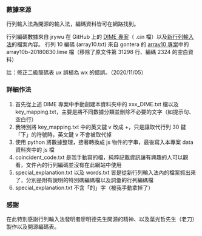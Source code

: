 ### 數據來源

行列輸入法為開源的輸入法，編碼資料皆可在網路找到。

行列編碼數據來自 jrywu 在 GitHub 上的 [DIME 專案](https://github.com/jrywu/DIME/tree/master/Tables)（ .cin 檔）以及[新行列輸入法](https://www.ptt.cc/bbs/Array/M.1554494219.A.F95.html)的檔案內容。
行列 10 編碼 (array10.txt) 來自 gontera 的 [array10 專案](https://github.com/gontera/array10)中的 array10b-20180830.lime 檔（移除了原文件第 31298 行、編碼 2324 的空白資料）

註：修正二級簡碼表 ux 誤植為 wx 的錯誤。（2020/11/05）

### 詳細作法

1. 首先從上述 DIME 專案中手動創建本資料夾中的 xxx_DIME.txt 檔以及 key_mapping.txt，主要是將不同數據分類並刪除不必要的文字（如提示句、空白行）
2. 我特別將 key_mapping.txt 中的英文鍵 v 改成 +，只是讓取代行列 30 鍵「下」的符號時，英文鍵 v 不會被取代掉
3. 使用 python 將數據整理，接著轉換成 js 物件的字串，最後寫入本專案 data 資料夾中的 js 檔
4. coincident_code.txt 是我手動寫的檔，純粹記載資訊讓有興趣的人可以觀看，文件內的行列編碼並沒有在此網站中使用
5. special_explanation.txt 以及 words.txt 皆是從新行列輸入法內的檔案抓出來了，分別是附有說明的特別碼編碼檔以及詞彙的行列編碼檔
6. special_explanation.txt 不含「的」字（被我手動拿掉了）

### 感謝

在此特別感謝行列輸入法發明者廖明德先生開源的精神、以及葉光哲先生（老刀）製作以及開源編碼表。
